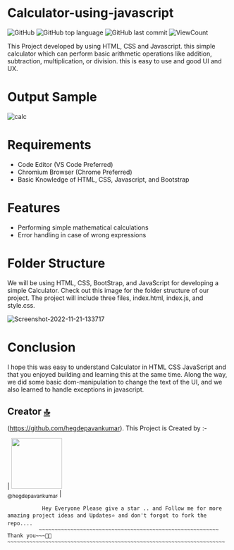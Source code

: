 # Calculator-using-javascript


![GitHub](https://img.shields.io/github/license/hegdepavankumar/Calculator-using-javascript?style=flat)
![GitHub top language](https://img.shields.io/github/languages/top/hegdepavankumar/Calculator-using-javascript?style=flat)
![GitHub last commit](https://img.shields.io/github/last-commit/hegdepavankumar/Calculator-using-javascript?style=flat)
![ViewCount](https://views.whatilearened.today/views/github/hegdepavankumar/Calculator-using-javascript.svg?cache=remove)

This Project developed by using HTML, CSS and Javascript. this simple calculator which can perform basic arithmetic operations like addition, subtraction, multiplication, or division. this is easy to use and good UI and UX.

# Output Sample

![calc](https://user-images.githubusercontent.com/85627085/230719659-25604992-9d3f-4f35-83b7-f6a1d1c2de64.png)

# Requirements

* Code Editor (VS Code Preferred)
* Chromium Browser (Chrome Preferred)
* Basic Knowledge of HTML, CSS, Javascript, and Bootstrap

# Features

* Performing simple mathematical calculations
* Error handling in case of wrong expressions

# Folder Structure

We will be using HTML, CSS, BootStrap, and JavaScript for developing a simple Calculator. Check out this image for the folder structure of our project.
The project will include three files, index.html, index.js, and style.css.

![Screenshot-2022-11-21-133717](https://user-images.githubusercontent.com/85627085/230721392-60736c31-f841-459b-8ca1-3ba2b72fb7c3.jpg)

# Conclusion
I hope this was easy to understand Calculator in HTML CSS JavaScript and that you enjoyed building and learning this at the same time. Along the way, we did some basic dom-manipulation to change the text of the UI, and we also learned to handle exceptions in javascript.

## Creator [🔝](#Building-a-Simple-Chatbot-in-Python-using-NLTK-master)

(https://github.com/hegdepavankumar). This Project is Created by :-

| [<img src="https://github.com/hegdepavankumar.png?size=115" width="115"><br><sub>@hegdepavankumar</sub>](https://github.com/hegdepavankumar) |

```
           Hey Everyone Please give a star .. and Follow me for more amazing project ideas and Updates⭐ and don't forgot to fork the repo....
          ~~~~~~~~~~~~~~~~~~~~~~~~~~~~~~~~~~~~~~~~~~~~~~~~~~~~~~~~~ Thank you~~~🙏😍~~~~~~~~~~~~~~~~~~~~~~~~~~~~~~~~~~~~~~~~~~~~~~~~~~~~~~~~~~~~~~~~~~~~~
